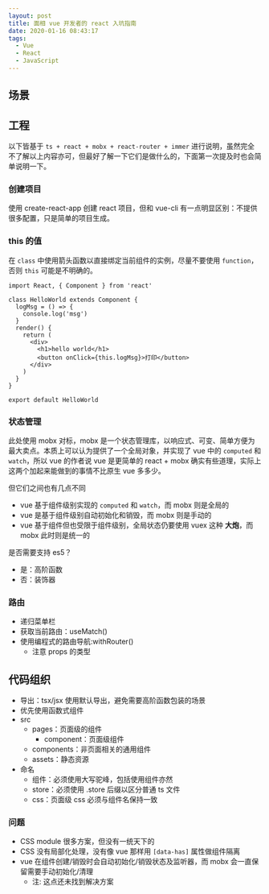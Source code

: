 ```yaml
---
layout: post
title: 面相 vue 开发者的 react 入坑指南
date: 2020-01-16 08:43:17
tags:
  - Vue
  - React
  - JavaScript
---
```


## 场景

## 工程

以下皆基于 `ts + react + mobx + react-router + immer` 进行说明，虽然完全不了解以上内容亦可，但最好了解一下它们是做什么的，下面第一次提及时也会简单说明一下。

### 创建项目

使用 create-react-app 创建 react 项目，但和 vue-cli 有一点明显区别：不提供很多配置，只是简单的项目生成。

### this 的值

在 `class` 中使用箭头函数以直接绑定当前组件的实例，尽量不要使用 `function`，否则 `this` 可能是不明确的。

```tsx
import React, { Component } from 'react'

class HelloWorld extends Component {
  logMsg = () => {
    console.log('msg')
  }
  render() {
    return (
      <div>
        <h1>hello world</h1>
        <button onClick={this.logMsg}>打印</button>
      </div>
    )
  }
}

export default HelloWorld
```

### 状态管理

此处使用 mobx 对标，mobx 是一个状态管理库，以响应式、可变、简单方便为最大卖点。本质上可以认为提供了一个全局对象，并实现了 vue 中的 `computed` 和 `watch`，所以 vue 的作者说 vue 是更简单的 react + mobx 确实有些道理，实际上这两个加起来能做到的事情不比原生 vue 多多少。

但它们之间也有几点不同

- vue 基于组件级别实现的 `computed` 和 `watch`，而 mobx 则是全局的
- vue 是基于组件级别自动初始化和销毁，而 mobx 则是手动的
- vue 基于组件但也受限于组件级别，全局状态仍要使用 vuex 这种 **大炮**，而 mobx 此时则是统一的

是否需要支持 es5？

- 是：高阶函数
- 否：装饰器

### 路由

- 递归菜单栏
- 获取当前路由：useMatch()
- 使用编程式的路由导航:withRouter()
  - 注意 props 的类型

## 代码组织

- 导出：tsx/jsx 使用默认导出，避免需要高阶函数包装的场景
- 优先使用函数式组件
- src
  - pages：页面级的组件
    - component：页面级组件
  - components：非页面相关的通用组件
  - assets：静态资源
- 命名
  - 组件：必须使用大写驼峰，包括使用组件亦然
  - store：必须使用 .store 后缀以区分普通 ts 文件
  - css：页面级 css 必须与组件名保持一致

### 问题

- CSS module 很多方案，但没有一统天下的
- CSS 没有局部化处理，没有像 vue 那样用 `[data-has]` 属性做组件隔离
- vue 在组件创建/销毁时会自动初始化/销毁状态及监听器，而 mobx 会一直保留需要手动初始化/清理
  - 注: 这点还未找到解决方案
